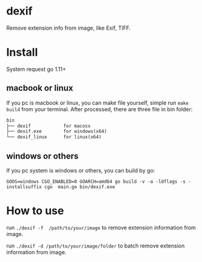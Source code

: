 # dexif
Remove extension info from image, like Exif, TIFF.

# Install
System request go 1.11+

## macbook or linux
If you pc is macbook or linux, you can make file yourself, simple run `make build` from your terminal. After processed, there are three file in bin folder:
```txt
bin
├── dexif            for macosx
├── dexif.exe        for windows(x64)
└── dexif_linux      for linux(x64)
```

## windows or others
If you pc system is windows or others, you can build by go:
```shell
GOOS=windows CGO_ENABLED=0 GOARCH=amd64 go build -v -a -ldflags -s -installsuffix cgo  main.go bin/dexif.exe
```

# How to use
run `./dexif -f  /path/to/your/image` to remove extension information from image.

run `./dexif -d /path/to/your/image/folder` to batch remove extension information from image.
